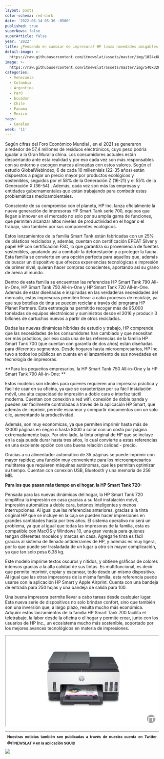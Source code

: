 ```yaml
---
layout: posts
color-schema: red-dark
date: '2022-03-14 05:36 -0500'
published: true
superNews: false
superArticle: false
year: '2022'
title: ¿Pensando en cambiar de impresora? HP lanza novedades amigables con el planeta
detail-image: >-
  https://raw.githubusercontent.com/itnewslat/assets/master/img/1024x680/impresora-hp-g-.jpg
image: >-
  https://raw.githubusercontent.com/itnewslat/assets/master/img/540x320/impresora-hp-p.jpg
categories:
  - Venezuela
  - Colombia
  - Argentina
  - Perú
  - Ecuador
  - Chile
  - Panama
  - Mexico
tags:
  - Canales
week: '11'
---
```

Según cifras del Foro Económico Mundial , en el 2021 se generaron alrededor de 57,4 millones de residuos electrónicos, cuyo peso podría igualar a la Gran Muralla china. Los consumidores actuales están despertando ante esta realidad y por eso cada vez son más responsables con su entorno y escogen marcas alineadas con estos valores. Según el estudio GlobalWebIndex, 6 de cada 10 millennials (22-35 años) están dispuestos a pagar un precio mayor por productos ecológicos y sostenibles, seguidos por el 58% de la Generación Z (16-21) y el 55% de la Generación X (36-54) . Además, cada vez son más las empresas y entidades gubernamentales que están trabajando para combatir estas problemáticas medioambientales. 

Consciente de su compromiso con el planeta, HP Inc. lanza oficialmente la nueva generación de impresoras HP Smart Tank serie 700, equipos que llegan a innovar en el mercado no solo por su amplia gama de funciones, que permiten alcanzar altos niveles de productividad en el hogar o el trabajo, sino también por sus componentes ecológicos.

Estos lanzamientos de la familia Smart Tank están fabricadas con un 25% de plásticos reciclados y, además, cuentan con certificación EPEAT Silver y papel HP con certificación FSC, lo que garantiza su proveniencia de fuentes sostenibles, ayudando así a combatir la deforestación y a proteger la fauna. Esta familia se convierte en una opción perfecta para aquellos que, además de buscar un dispositivo que ofrezca experiencias tecnológicas e impresión de primer nivel, quieran hacer compras conscientes, aportando así su grano de arena al mundo.

Dentro de esta familia se encuentran las referencias HP Smart Tank 790 All-in-One, HP Smart Tank 750 All-in-One y HP Smart Tank 720 All-in-One. Además de estar diseñadas e inspiradas en las verdaderas necesidades del mercado, estas impresoras permiten llevar a cabo procesos de reciclaje, ya que sus botellas de tinta se pueden reciclar a través del programa HP Planet Partners. Esta estrategia ha permitido recoger más de 95.000 toneladas de equipos electrónicos y suministros desde el 2016 y producir 3 billones de cartuchos nuevos a partir de otros reciclados.

Dadas las nuevas dinámicas híbridas de estudio y trabajo, HP comprende que las necesidades de los consumidores han cambiado y que necesitan ser más prácticos, por eso cada una de las referencias de la familia HP Smart Tank 700 (que cuentan con garantía de dos años) están diseñadas para diferentes segmentos. Desde hogares hasta microempresarios, HP Inc. tuvo a todos los públicos en cuenta en el lanzamiento de sus novedades en tecnología de impresoras. 

**Para los pequeños empresarios, la HP Smart Tank 750 All-in-One y la HP Smart Tank 790 All-in-One: **

Estos modelos son ideales para quienes requieren una impresora práctica y fácil de usar en su oficina, ya que se caracterizan por su fácil instalación móvil, una alta capacidad de impresión a doble cara e interfaz táctil moderna. Cuentan con conexión a red wifi, conexión de doble banda y pueden ser fácilmente controladas a través de la aplicación HP Smart, que además de imprimir, permite escanear y compartir documentos con un solo clic, aumentando la productividad. 


Además, son muy económicas, ya que permiten imprimir hasta más de 12000 páginas en negro o hasta 8000 a color con un costo por página extremadamente bajo. Por otro lado, la tinta original de HP que se incluye en la caja puede durar hasta tres años, lo cual convierte a estas referencias en una excelente opción con una buena relación calidad - precio.

Gracias a su alimentador automático de 35 páginas se puede imprimir con mayor rapidez; una función muy conveniente para los microempresarios multitarea que requieren máquinas autónomas, que les permitan optimizar su tiempo. Cuentan con conexión USB, Bluetooth y una memoria de 256 MB.

**Para los que pasan más tiempo en el hogar, la HP Smart Tank 720:**

Pensada para las nuevas dinámicas del hogar, la HP Smart Tank 720 simplifica la impresión en casa gracias a su fácil instalación móvil, impresión automática a doble cara, botones inteligentes y menos interrupciones. Al igual que las referencias anteriores, gracias a la tinta original HP que se incluye en la caja se pueden hacer impresiones en grandes cantidades hasta por tres años.
El sistema operativo no será un problema, ya que al igual que todas las impresoras de la familia, esta es compatible con MacOS y Windows 10, una gran ventaja para quienes tengan diferentes modelos y marcas en casa.  Agregarle tinta es fácil gracias al sistema de llenado antiderrames de HP, y además es muy ligera, por lo que puede ser trasladada de un lugar a otro sin mayor complicación, ya que tan solo pesa 6,38 kg.

Este modelo imprime textos oscuros y nítidos, y obtiene gráficos de colores intensos gracias a la alta calidad de sus tintas. Es multifuncional, es decir que permite imprimir, copiar y escanear, todo desde un mismo dispositivo.  Al igual que las otras impresoras de la misma familia, esta referencia puede usarse con la aplicación HP Smart y Apple Airprint. Cuenta con una bandeja de entrada para 250 hojas y una bandeja de salida para 100. 

Una buena impresora permite llevar a cabo tareas desde cualquier lugar. Esta nueva serie de dispositivos no solo brindan confort, sino que también son una inversión que, a largo plazo, resulta mucho más económica. Adquirir estos lanzamientos de la familia HP Smart Tank 700 facilita el teletrabajo, la labor desde la oficina o el hogar y permite crear, junto con los usuarios de HP Inc., un ecosistema mucho más sostenible, soportado por los mejores avances tecnológicos en materia de impresiones. 

![](https://raw.githubusercontent.com/itnewslat/assets/master/img/540x320/impresora-hp-p.jpg)

<table style="height: 42px;" width="569">
<tbody>
<tr>
<td style="text-align: justify;"><sub><strong>Nuestras noticias también son publicadas a través de nuestra cuenta en Twitter <a href="https://twitter.com/itnewslat?lang=es">@ITNEWSLAT</a> y en la aplicación <a href="https://squidapp.co/en/">SQUID</a></strong></sub></td>
</tr>
</tbody>
</table>

<img src="https://tracker.metricool.com/c3po.jpg?hash=56f88a41e39ab42c063cc51676587a04"/>
